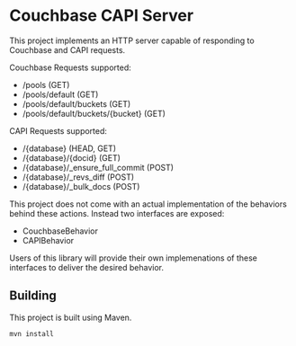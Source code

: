 # Couchbase CAPI Server

This project implements an HTTP server capable of responding to Couchbase and CAPI requests.

Couchbase Requests supported:

- /pools (GET)
- /pools/default (GET)
- /pools/default/buckets (GET)
- /pools/default/buckets/{bucket} (GET)

CAPI Requests supported:

- /{database} (HEAD, GET)
- /{database}/{docid} (GET)
- /{database}/_ensure_full_commit (POST)
- /{database}/_revs_diff (POST)
- /{database}/_bulk_docs (POST)

This project does not come with an actual implementation of the behaviors behind these actions.  Instead two interfaces are exposed:

- CouchbaseBehavior
- CAPIBehavior

Users of this library will provide their own implemenations of these interfaces to deliver the desired behavior.


## Building

This project is built using Maven.

    mvn install 
